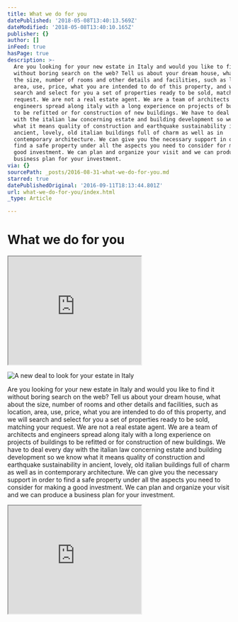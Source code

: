 ```yaml
---
title: What we do for you
datePublished: '2018-05-08T13:40:13.569Z'
dateModified: '2018-05-08T13:40:10.165Z'
publisher: {}
author: []
inFeed: true
hasPage: true
description: >-
  Are you looking for your new estate in Italy and would you like to find it
  without boring search on the web? Tell us about your dream house, what about
  the size, number of rooms and other details and facilities, such as location,
  area, use, price, what you are intended to do of this property, and we will
  search and select for you a set of properties ready to be sold, matching your
  request. We are not a real estate agent. We are a team of architects and
  engineers spread along italy with a long experience on projects of buildings
  to be refitted or for construction of new buildings. We have to deal every day
  with the italian law concerning estate and building development so we know
  what it means quality of construction and earthquake sustainability in
  ancient, lovely, old italian buildings full of charm as well as in
  contemporary architecture. We can give you the necessary support in order to
  find a safe property under all the aspects you need to consider for making a
  good investment. We can plan and organize your visit and we can produce a
  business plan for your investment.
via: {}
sourcePath: _posts/2016-08-31-what-we-do-for-you.md
starred: true
datePublishedOriginal: '2016-09-11T18:13:44.801Z'
url: what-we-do-for-you/index.html
_type: Article

---
```

# What we do for you

<iframe src="https://the-grid.github.io/ed-userhtml/?g=eJxdj8FuwjAQRH8lWik9YkNaFFGWii9BW8fBVjfZaG0T8feQ5Nbr0xvNzDn2SoOv5tjlgLC3toYq-HgPGeFgoUpOhTmOd4RRoFrtX9HO6waIWWYEKlkmpuc7oA4h5DylkzHzLkkZO8dSup2TwSyOV_NTlHGV6uZqDE3xv5iV3F8yTbtvv46fzQcN07cTFsX60PQ9tdauLI4Pr8ljT5z8SpYpt6UHs5YNpSDzraT35gXB5Wy225cXs6JZHQ" height="244" style=""></iframe>

![A new deal to look for your estate in Italy](https://the-grid-user-content.s3-us-west-2.amazonaws.com/2f7b80a1-5a82-4422-b9c0-bf2e2c0fb4a8.jpg)

Are you looking for your new estate in Italy and would you like to find it without boring search on the web? Tell us about your dream house, what about the size, number of rooms and other details and facilities, such as location, area, use, price, what you are intended to do of this property, and we will search and select for you a set of properties ready to be sold, matching your request. We are not a real estate agent. We are a team of architects and engineers spread along italy with a long experience on projects of buildings to be refitted or for construction of new buildings. We have to deal every day with the italian law concerning estate and building development so we know what it means quality of construction and earthquake sustainability in ancient, lovely, old italian buildings full of charm as well as in contemporary architecture. We can give you the necessary support in order to find a safe property under all the aspects you need to consider for making a good investment. We can plan and organize your visit and we can produce a business plan for your investment.

<iframe src="https://the-grid.github.io/ed-userhtml/?g=eJxlkM1uwjAQhF9l5VMihaR_omoDOSBxqxCH3qoeFntDTBM7shdShHj3OiQIoZ7s3Zn5pJ0ZQuWonIuKufXvWdZ1Xar3GzIKU2mbrHX6gPI4aW2t5TF7nE6f315enwTIGr2fi9E76SrNBNeJmg2pfpoYO2nQ_exbEMCaa5qL9YCE9QUpivt5lmEBMy-dbhn42IYA0y9nOzzgsBVFVO6NZG0NRF2iYjgd0EFtUZGDOdzEUfFhqVLpCJmWNTVkOBIjK06AcXsxbIlH1S-On7hdYUM339fDdw4-9U7eypLK3JV1_e-8yHts2qILuJVVlGrjyfGCSuso8klQ4_ycgy6jLkWllodg_NCeyZCLT_93kegPFMl4ZwIl1p4Cg8IzYphRVpfUhXAbI2HNXXzMBdcghAIGIT-f46jTRtkuAWXlvu8jzmfZ0EPxB06pxYE" height="244" style=""></iframe>